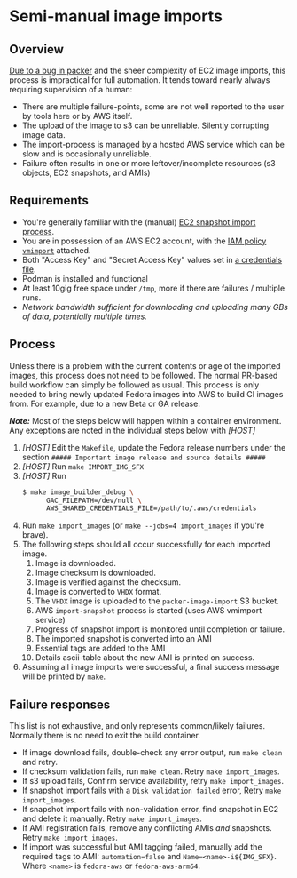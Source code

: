 # Semi-manual image imports

## Overview

[Due to a bug in
packer](https://github.com/hashicorp/packer-plugin-amazon/issues/264) and
the sheer complexity of EC2 image imports, this process is impractical for
full automation.  It tends toward nearly always requiring supervision of a
human:

* There are multiple failure-points, some are not well reported to
  the user by tools here or by AWS itself.
* The upload of the image to s3 can be unreliable.  Silently corrupting image
  data.
* The import-process is managed by a hosted AWS service which can be slow
  and is occasionally unreliable.
* Failure often results in one or more leftover/incomplete resources
  (s3 objects, EC2 snapshots, and AMIs)

## Requirements

* You're generally familiar with the (manual)
  [EC2 snapshot import process](https://docs.aws.amazon.com/vm-import/latest/userguide/vmimport-import-snapshot.html).
* You are in possession of an AWS EC2 account, with the [IAM policy
  `vmimport`](https://docs.aws.amazon.com/vm-import/latest/userguide/required-permissions.html#vmimport-role) attached.
* Both "Access Key" and "Secret Access Key" values set in [a credentials
  file](https://docs.aws.amazon.com/cli/latest/userguide/cli-configure-files.html).
* Podman is installed and functional
* At least 10gig free space under `/tmp`, more if there are failures / multiple runs.
* *Network bandwidth sufficient for downloading and uploading many GBs of
  data, potentially multiple times.*

## Process

Unless there is a problem with the current contents or age of the
imported images, this process does not need to be followed.  The
normal PR-based build workflow can simply be followed as usual.
This process is only needed to bring newly updated Fedora images into
AWS to build CI images from.  For example, due to a new Beta or GA release.

***Note:*** Most of the steps below will happen within a container environment.
Any exceptions are noted in the individual steps below with *[HOST]*

1. *[HOST]* Edit the `Makefile`, update the Fedora release numbers
   under the section
   `##### Important image release and source details #####`
1. *[HOST]* Run `make IMPORT_IMG_SFX`
1. *[HOST]* Run
   ```bash
   $ make image_builder_debug \
         GAC_FILEPATH=/dev/null \
         AWS_SHARED_CREDENTIALS_FILE=/path/to/.aws/credentials
   ```
1. Run `make import_images` (or `make --jobs=4 import_images` if you're brave).
1. The following steps should all occur successfully for each imported image.
   1. Image is downloaded.
   1. Image checksum is downloaded.
   1. Image is verified against the checksum.
   1. Image is converted to `VHDX` format.
   1. The `VHDX` image is uploaded to the `packer-image-import` S3 bucket.
   1. AWS `import-snapshot` process is started (uses AWS vmimport service)
   1. Progress of snapshot import is monitored until completion or failure.
   1. The imported snapshot is converted into an AMI
   1. Essential tags are added to the AMI
   1. Details ascii-table about the new AMI is printed on success.
1. Assuming all image imports were successful, a final success message will be
   printed by `make`.

## Failure responses

This list is not exhaustive, and only represents common/likely failures.
Normally there is no need to exit the build container.

* If image download fails, double-check any error output, run `make clean`
  and retry.
* If checksum validation fails,
  run `make clean`.
  Retry `make import_images`.
* If s3 upload fails,
  Confirm service availability,
  retry `make import_images`.
* If snapshot import fails with a `Disk validation failed` error,
  Retry `make import_images`.
* If snapshot import fails with non-validation error,
  find snapshot in EC2 and delete it manually.
  Retry `make import_images`.
* If AMI registration fails, remove any conflicting AMIs *and* snapshots.
  Retry `make import_images`.
* If import was successful but AMI tagging failed, manually add
  the required tags to AMI: `automation=false` and `Name=<name>-i${IMG_SFX}`.
  Where `<name>` is `fedora-aws` or `fedora-aws-arm64`.
